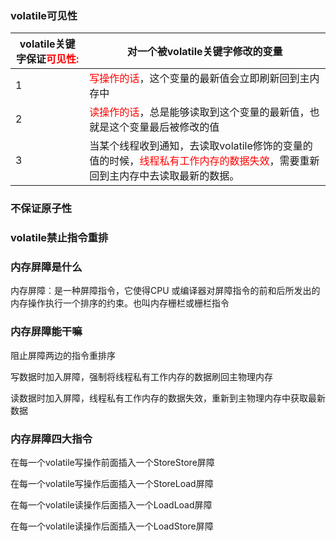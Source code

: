 ### volatile可见性

| volatile关键字保证<font color = 'red'>可见性:</font> | 对一个被volatile关键字修改的变量                             |
| ---------------------------------------------------- | ------------------------------------------------------------ |
| 1                                                    | <font color = 'red'>写操作的话</font>，这个变量的最新值会立即刷新回到主内存中 |
| 2                                                    | <font color = 'red'>读操作的话</font>，总是能够读取到这个变量的最新值，也就是这个变量最后被修改的值 |
| 3                                                    | 当某个线程收到通知，去读取volatile修饰的变量的值的时候，<font color = 'red'>线程私有工作内存的数据失效</font>，需要重新回到主内存中去读取最新的数据。 |

### 不保证原子性

### volatile禁止指令重排

### 内存屏障是什么

内存屏障︰是一种屏障指令，它使得CPU 或编译器对屏障指令的前和后所发出的内存操作执行一个排序的约束。也叫内存栅栏或栅栏指令

### 内存屏障能干嘛

阻止屏障两边的指令重排序

写数据时加入屏障，强制将线程私有工作内存的数据刷回主物理内存

读数据时加入屏障，线程私有工作内存的数据失效，重新到主物理内存中获取最新数据

### 内存屏障四大指令

在每一个volatile写操作前面插入一个StoreStore屏障

在每一个volatile写操作后面插入一个StoreLoad屏障

在每一个volatile读操作后面插入一个LoadLoad屏障

在每一个volatile读操作后面插入一个LoadStore屏障





















